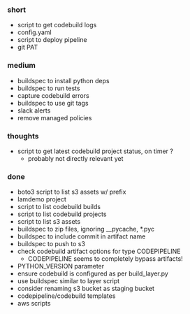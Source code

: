 ### short

- script to get codebuild logs
- config.yaml
- script to deploy pipeline
- git PAT

### medium

- buildspec to install python deps
- buildspec to run tests
- capture codebuild errors
- buildspec to use git tags
- slack alerts
- remove managed policies

### thoughts

- script to get latest codebuild project status, on timer ?
  - probably not directly relevant yet

### done

- boto3 script to list s3 assets w/ prefix
- lamdemo project
- script to list codebuild builds
- script to list codebuild projects
- script to list s3 assets
- buildspec to zip files, ignoring __pycache, *.pyc
- buildspec to include commit in artifact name
- buildspec to push to s3
- check codebuild artifact options for type CODEPIPELINE
  - CODEPIPELINE seems to completely bypass artifacts!
- PYTHON_VERSION parameter
- ensure codebuild is configured as per build_layer.py
- use buildspec similar to layer script
- consider renaming s3 bucket as staging bucket
- codepipeline/codebuild templates
- aws scripts
